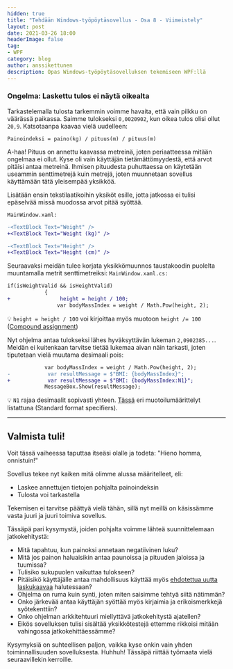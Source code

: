 ```yaml
---
hidden: true
title: "Tehdään Windows-työpöytäsovellus - Osa 8 - Viimeistely"
layout: post
date: 2021-03-26 18:00
headerImage: false
tag:
- WPF
category: blog
author: anssikettunen
description: Opas Windows-työpöytäsovelluksen tekemiseen WPF:llä
---
```


### Ongelma: Laskettu tulos ei näytä oikealta

Tarkastelemalla tulosta tarkemmin voimme havaita, että vain pilkku on väärässä paikassa. Saimme tulokseksi `0,0020902`, kun oikea tulos olisi ollut `20,9`. Katsotaanpa kaavaa vielä uudelleen:

```
Painoindeksi = paino(kg) / pituus(m) / pituus(m)
```

A-haa! Pituus on annettu kaavassa metreinä, joten periaatteessa mitään ongelmaa ei ollut. Kyse oli vain käyttäjän tietämättömyydestä, että arvot pitäisi antaa metreinä. Ihmisen pituudesta puhuttaessa on käytetään useammin senttimetrejä kuin metrejä, joten muunnetaan sovellus käyttämään tätä yleisempää yksikköä.

Lisätään ensin tekstilaatikoihin yksiköt esille, jotta jatkossa ei tulisi epäselvää missä muodossa arvot pitää syöttää.

`MainWindow.xaml:`

```diff
-<TextBlock Text="Weight" />
+<TextBlock Text="Weight (kg)" />
```

```diff
-<TextBlock Text="Height" />
+<TextBlock Text="Height (cm)" />
```

Seuraavaksi meidän tulee korjata yksikkömuunnos taustakoodin puolelta muuntamalla metrit senttimetreiksi:
`MainWindow.xaml.cs:`

```diff
if(isWeightValid && isHeightValid)
            {
+                height = height / 100;
                var bodyMassIndex = weight / Math.Pow(height, 2);
```

💡 `height = height / 100` voi kirjoittaa myös muotoon `height /= 100` ([Compound assignment](https://docs.microsoft.com/en-us/dotnet/csharp/language-reference/operators/assignment-operator#compound-assignment))

Nyt ohjelma antaa tulokseksi lähes hyväksyttävän lukeman `2,0902385...`. Meidän ei kuitenkaan tarvitse tietää lukemaa aivan näin tarkasti, joten tiputetaan vielä muutama desimaali pois:

```diff
            var bodyMassIndex = weight / Math.Pow(height, 2);
-            var resultMessage = $"BMI: {bodyMassIndex}";
+            var resultMessage = $"BMI: {bodyMassIndex:N1}";
            MessageBox.Show(resultMessage);
```

💡 `N1` rajaa desimaalit sopivasti yhteen. [Tässä](https://docs.microsoft.com/en-us/dotnet/standard/base-types/standard-numeric-format-strings#standard-format-specifiers) eri muotoilumäärittelyt listattuna (Standard format specifiers).

---

## Valmista tuli!

Voit tässä vaiheessa taputtaa itseäsi olalle ja todeta: "Hieno homma, onnistuin!"

Sovellus tekee nyt kaiken mitä olimme alussa määritelleet, eli:
* Laskee annettujen tietojen pohjalta painoindeksin
* Tulosta voi tarkastella

Tekemisen ei tarvitse päättyä vielä tähän, sillä nyt meillä on käsissämme vasta juuri ja juuri toimiva sovellus.

Tässäpä pari kysymystä, joiden pohjalta voimme lähteä suunnittelemaan jatkokehitystä:
* Mitä tapahtuu, kun painoksi annetaan negatiivinen luku?
* Mitä jos painon haluaisikin antaa paunoissa ja pituuden jaloissa ja tuumissa?
* Tulisiko sukupuolen vaikuttaa tulokseen?
* Pitäisikö käyttäjälle antaa mahdollisuus käyttää myös [ehdotettua uutta laskukaavaa](https://en.wikipedia.org/wiki/Body_mass_index#Proposed_New_BMI) halutessaan?
* Ohjelma on ruma kuin synti, joten miten saisimme tehtyä siitä nätimmän?
* Onko järkevää antaa käyttäjän syöttää myös kirjaimia ja erikoismerkkejä syötekenttiin?
* Onko ohjelman arkkitehtuuri miellyttävä jatkokehitystä ajatellen?
* Eikös sovelluksen tulisi sisältää yksikkötestejä ettemme rikkoisi mitään vahingossa jatkokehittäessämme?

Kysymyksiä on suhteellisen paljon, vaikka kyse onkin vain yhden toiminnallisuuden sovelluksesta. Huhhuh! Tässäpä riittää työmaata vielä seuraavillekin kerroille.